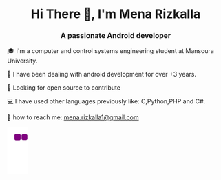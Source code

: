 <h1 align="center">Hi There 👋, I'm Mena Rizkalla</h1>
<h3 align="center">A passionate Android developer </h3>


🎓 I'm a computer and control systems engineering student at Mansoura University.

🌱 I have been dealing with android development for over +3 years.

🤔 Looking for open source to contribute

💻 I have used other languages previously like: C,Python,PHP and C#.

📧 how to reach me: mena.rizkalla1@gmail.com


![snake gif](https://github.com/mena-rizkalla/mena-rizkalla/blob/output/github-contribution-grid-snake.gif)
